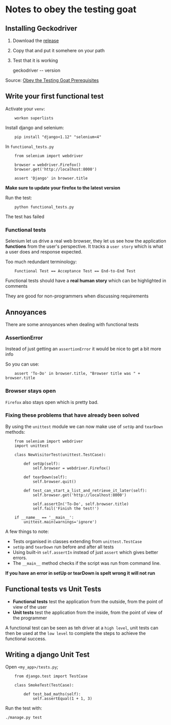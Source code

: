# Notes to obey the testing goat

## Installing Geckodriver

1. Download the [release](https://github.com/mozilla/geckodriver/releases)
2. Copy that and put it somehere on your path
3. Test that it is working

    geckodriver -- version

Source: [Obey the Testing Goat Prerequisites](https://www.obeythetestinggoat.com/book/pre-requisite-installations.html)

## Write your first functional test

Activate your `venv`:

        workon superlists

Install django and selenium:

        pip install "django<1.12" "selenium<4"

In `functional_tests.py`

        from selenium import webdriver

        browser = webdriver.Firefox()
        browser.get('http://localhost:8000')

        assert 'Django' in browser.title

**Make sure to update your firefox to the latest version**

Run the test:

        python functional_tests.py

The test has failed

### Functional tests

Selenium let us drive a real web browser, they let us see how the application __functions__ from the user's perspective.
It tracks a `user story` which is what a user does and response expected.

Too much redundant terminology:

        Functional Test == Acceptance Test == End-to-End Test

Functional tests should have a **real human story** which can be highlighted in comments

They are good for non-programmers when discussing requirements

## Annoyances

There are some annoyances when dealing with functional tests

### AssertionError

Instead of just getting an `assertionError` it would be nice to get a bit more info

So you can use:

        assert 'To-Do' in browser.title, "Browser title was " + browser.title


### Browser stays open

`Firefox` also stays open which is pretty bad.

### Fixing these problems that have already been solved

By using the `unittest` module we can now make use of `setUp` and `tearDown` methods:

        from selenium import webdriver
        import unittest

        class NewVisitorTest(unittest.TestCase):  

            def setUp(self):  
                self.browser = webdriver.Firefox()

            def tearDown(self):  
                self.browser.quit()

            def test_can_start_a_list_and_retrieve_it_later(self):
                self.browser.get('http://localhost:8000')

                self.assertIn('To-Do', self.browser.title)  
                self.fail('Finish the test!') 

        if __name__ == '__main__':  
            unittest.main(warnings='ignore')

A few things to note:

* Tests organised in classes extending from `unittest.TestCase`
* `setUp` and `tearDown` run before and after all tests
* Using built-in `self.assertIn` instead of just `assert` which gives better errors.
* The `__main__` method checks if the script was run from command line.

**If you have an error in setUp or tearDown is spelt wrong it will not run**

## Functional tests vs Unit Tests

* __Functional tests__ test the application from the outside, from the point of view of the user
* __Unit tests__ test the application from the inside, from the point of view of the programmer

A functional test can be seen as teh driver at a `high level`, unit tests can then be used at the `low level` to complete the steps to achieve the functional success.

## Writing a django Unit Test

Open `<my_app>/tests.py`;

        from django.test import TestCase

        class SmokeTest(TestCase):

            def test_bad_maths(self):
                self.assertEqual(1 + 1, 3)

Run the test with:

    ./manage.py test


